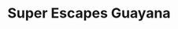 ---
title: "Super Escapes Guayana"
url: /ciudad-guayana-puerto-ordaz/super-escapes-guayana/
shop: reparación de automóviles
---